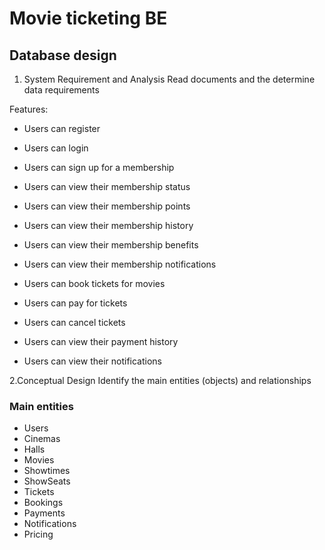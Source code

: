# Movie ticketing BE

## Database design

1. System Requirement and Analysis
Read documents and the determine data requirements

Features:

- Users can register
- Users can login
- Users can sign up for a membership
- Users can view their membership status
- Users can view their membership points
- Users can view their membership history
- Users can view their membership benefits
- Users can view their membership notifications

- Users can book tickets for movies
- Users can pay for tickets
- Users can cancel tickets
- Users can view their payment history
- Users can view their notifications

2.Conceptual Design
Identify the main entities (objects) and relationships

### Main entities

- Users
- Cinemas
- Halls
- Movies
- Showtimes
- ShowSeats
- Tickets
- Bookings
- Payments
- Notifications
- Pricing
